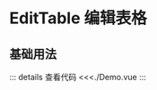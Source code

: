 # EditTable 编辑表格

<script setup>
import Demo from './Demo.vue'
</script>

## 基础用法

<Demo></Demo>
::: details 查看代码
<<<./Demo.vue
:::
